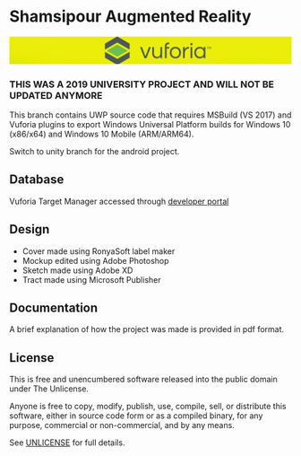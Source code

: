 # Shamsipour Augmented Reality

![logo](Design/Cover/Header.png?raw=true)

### THIS WAS A 2019 UNIVERSITY PROJECT AND WILL NOT BE UPDATED ANYMORE

This branch contains UWP source code that requires MSBuild (VS 2017) and Vuforia plugins to export Windows Universal Platform builds for Windows 10 (x86/x64) and Windows 10 Mobile (ARM/ARM64).

Switch to unity branch for the android project.

## Database

Vuforia Target Manager accessed through [developer portal](https://developer.vuforia.com/)

## Design

- Cover made using RonyaSoft label maker
- Mockup edited using Adobe Photoshop
- Sketch made using Adobe XD
- Tract made using Microsoft Publisher

## Documentation

A brief explanation of how the project was made is provided in pdf format.

## License

This is free and unencumbered software released into the public domain under The Unlicense.

Anyone is free to copy, modify, publish, use, compile, sell, or distribute this software, either in source code form or as a compiled binary, for any purpose, commercial or non-commercial, and by any means.

See [UNLICENSE](LICENSE) for full details.



